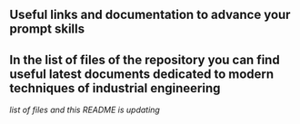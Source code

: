 ## Useful links and documentation to advance your prompt skills 

In the list of files of the repository you can find useful latest documents dedicated to modern techniques of industrial engineering
-
*list of files and this README is updating*
